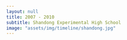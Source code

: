 ```yaml
---
layout: null
title: 2007 - 2010
subtitle: Shandong Experimental High School
image: "assets/img/timeline/shandong.jpg"
---
```

 
